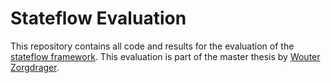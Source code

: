 # Stateflow Evaluation
This repository contains all code and results for the evaluation of the [stateflow framework](https://github.com/wzorgdrager/stateful_dataflows).
This evaluation is part of the master thesis by [Wouter Zorgdrager](https://github.com/wzorgdrager).